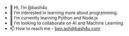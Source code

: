 - 👋 Hi, I’m @bash4u
- 👀 I’m interested in learning more about programming.
- 🌱 I’m currently learning Python and Node.js
- 💞️ I’m looking to collaborate on AI and Machine Learning.
- 📫 How to reach me - ben.ash@bash4u.com

<!---
bash4u/bash4u is a ✨ special ✨ repository because its `README.md` (this file) appears on your GitHub profile.
You can click the Preview link to take a look at your changes.
--->
